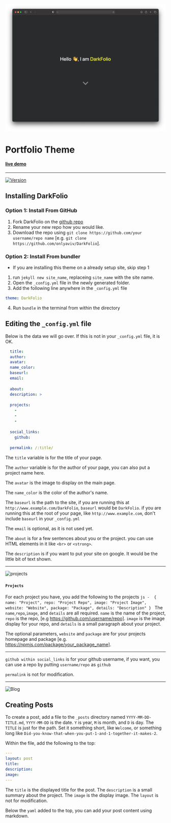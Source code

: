 ![ScreenShot](screenshot.png)
# Portfolio Theme

#### [live demo](https://onlyaviv.com/DarkFolio)
---
[![Version](https://badge.fury.io/rb/DarkFolio.svg)](https://badge.fury.io/rb/DarkFolio)
## Installing DarkFolio

### Option 1: Install From GitHub
1. Fork DarkFolio on the [github repo](https://github.com/OnlyAviv/DarkFolio)
2. Rename your new repo how you would like.
3. Download the repo using `git clone https://github.com/your username/repo name` [e.g. `git clone https://github.com/onlyaviv/DarkFolio`].

### Option 2: Install From bundler
- If you are installing this theme on a already setup site, skip step 1
1. run `jekyll new site_name`, replaceing `site_name` with the site name.
2. Open the `_config.yml` file in the newly generated folder.
3. Add the following line anywhere in the `_config.yml` file
```yaml
theme: DarkFolio
```
4. Run `bundle` in the terminal from within the directory

## Editing the `_config.yml` file
Below is the data we will go over. If this is not in your `_config.yml` file, it is OK.
```yaml
  title:
  author:
  avatar:
  name_color:
  baseurl:
  email:

  about:
  description: >

  projects:
    -
    -
    -

  social_links:
    github:

  permalink: /:title/
```

The `title` variable is for the title of your page.

The `author` variable is for the author of your page, you can also put a project name here.

The `avatar` is the image to display on the main page.

The `name_color` is the color of the author's name.

The `baseurl` is the path to the site, if you are running this at `http://www.example.com/DarkFolio`, `baseurl` would be `DarkFolio`. if you are running this at the root of your page, like `http://www.example.com`, don't include `baseurl` in your `_config.yml`

The `email` is optional, as it is not used yet.

The `about` is for a few sentences about you or the project. you can use HTML elements in it like `<br>` or `<strong>`.

The `description` is if you want to put your site on google. It would be the little bit of text shown.

---

![projects](https://user-images.githubusercontent.com/38299977/109176314-ae4a5f80-7754-11eb-8f48-771de12b80a6.png)

#### `Projects`

  For each project you have, you add the following to the projects
    ```js
    -  { name: "Project", repo: "Project Repo", image: "Project Image", website: "Website", package: "Package", details: "Description" }
    ```
    The `name`,`repo`,`image`, and `details` are all required. `name` is the name of the project, `repo` is the repo, [e.g https://github.com/username/repo]. `image` is the image display for your repo, and `details` is a small paragraph about your project.

  The optional parameters, `website` and `package` are for your projects homepage and package [e.g. https://npmjs.com/package/your_package_name].

---

`github within social_links` is for your github username, if you want, you can use a repo by putting `username/repo` as `github`

`permalink` is not for modification.

---

![Blog](https://user-images.githubusercontent.com/38299977/109176680-0d0fd900-7755-11eb-9e08-f76d8aedb84b.png)


## Creating Posts
To create a post, add a file to the `_posts` directory named `YYYY-MM-DD-TITLE.md`, `YYYY-MM-DD` is the date. `Y` is year, `M` is month, and `D` is day. The `TITLE` is just for the path. Set it something short, like `Welcome`, or something long like `Did-you-know-that-when-you-put-1-and-1-together-it-makes-2`.

Within the file, add the following to the top:
```yaml
---
layout: post
title:
description:
image:
---
```
The `title` is the displayed title for the post.
The `description` is a small summary about the project.
The `image` is the display image.
The `layout` is not for modification.

Below the `yaml` added to the top, you can add your post content using markdown.
